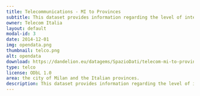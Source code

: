 ```yaml
---
title: Telecommunications - MI to Provinces
subtitle: This dataset provides information regarding the level of interaction between the areas of the city of Milan and the Italian provinces. 
owner: Telecom Italia
layout: default
modal-id: 3
date: 2014-12-01
img: opendata.png
thumbnail: telco.png
alt: opendata
download: https://dandelion.eu/datagems/SpazioDati/telecom-mi-to-provinces/resource/
type: telco
license: ODbL 1.0
area: the city of Milan and the Italian provinces.
description: This dataset provides information regarding the level of interaction between the areas of the city of Milan and the Italian provinces.<br/>The level of interaction between an area A of Milan and a province B is given as a pair of decimal numbers. The first number is proportional to the number of calls issued from the area B to the province A, the second one is proportional to the number of calls from the province A to the area B.<br/>The spatial aggregation values are provided for the squares of the Milano GRID.<br/>The temporal values are aggregated in timeslots of ten minutes
---
```

